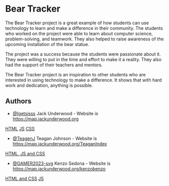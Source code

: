 # Bear Tracker

The Bear Tracker project is a great example of how students can use technology to learn and make a difference in their community. The students who worked on the project were able to learn about computer science, problem-solving, and teamwork. They also helped to raise awareness of the upcoming installation of the bear statue.

The project was a success because the students were passionate about it. They were willing to put in the time and effort to make it a reality. They also had the support of their teachers and mentors.

The Bear Tracker project is an inspiration to other students who are interested in using technology to make a difference. It shows that with hard work and dedication, anything is possible.



## Authors

- [@Igetsisss](https://github.com/Igetsisss) Jack Underwood - Website is https://map.jackunderwood.org

[HTML](https://github.com/Igetsisss/BearStalker/blob/main/index.html)
[JS](https://github.com/Igetsisss/BearStalker/blob/main/script.js)
[CSS](https://github.com/Igetsisss/BearStalker/blob/main/style.css)

- [@TeagenJ](https://github.com/TeaganJ) Teagan Johnson - Website is https://map.jackunderwood.org/TeaganIndex

[HTML, JS and CSS](https://github.com/Igetsisss/BearStalker/blob/main/TeaganIndex.html)

- [@GAMER2023-svg](https://github.com/GAMER2023-svg) Kenzo Sedona - Website is https://map.jackunderwood.org/kenzobenzo

[HTML and CSS](https://github.com/Igetsisss/BearStalker/blob/main/kenzobenzo.html)
[JS](https://github.com/Igetsisss/BearStalker/blob/main/stuffthatdoesnotreallymatter/kenzosiso.js)
